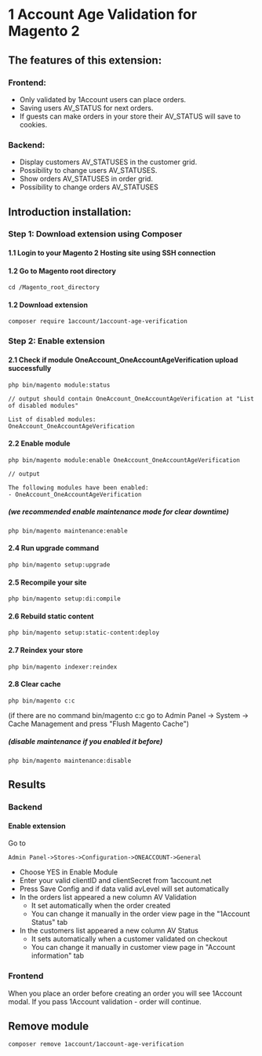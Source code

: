 # 1 Account Age Validation for Magento 2

## The features of this extension:
### Frontend:
- Only validated by 1Account users can place orders.
- Saving users AV_STATUS for next orders.
- If guests can make orders in your store their AV_STATUS will save to cookies.

### Backend:
- Display customers AV_STATUSES in the customer grid.
- Possibility to change users AV_STATUSES.
- Show orders AV_STATUSES in order grid.
- Possibility to change orders AV_STATUSES 


## Introduction installation:

### Step 1: Download extension using Composer

#### 1.1 Login to your Magento 2 Hosting site using SSH connection

#### 1.2 Go to Magento root directory

    cd /Magento_root_directory
    
#### 1.2 Download extension
  
```
composer require 1account/1account-age-verification
```

### Step 2: Enable extension
   
#### 2.1 Check if module OneAccount_OneAccountAgeVerification upload successfully

    php bin/magento module:status
    
    // output should contain OneAccount_OneAccountAgeVerification at "List of disabled modules"
    
    List of disabled modules:
    OneAccount_OneAccountAgeVerification
    
#### 2.2 Enable module

    php bin/magento module:enable OneAccount_OneAccountAgeVerification
    
    // output
    
    The following modules have been enabled:
    - OneAccount_OneAccountAgeVerification

##### (we recommended enable maintenance mode for clear downtime)
    
    php bin/magento maintenance:enable
    
#### 2.4 Run upgrade command

    php bin/magento setup:upgrade
    
#### 2.5 Recompile your site

    php bin/magento setup:di:compile
    
#### 2.6 Rebuild static content

    php bin/magento setup:static-content:deploy

#### 2.7 Reindex your store

    php bin/magento indexer:reindex
    
#### 2.8 Clear cache

    php bin/magento c:c
    
(if there are no command bin/magento c:c go to Admin Panel -> System -> Cache Management and press "Flush Magento Cache")

##### (disable maintenance if you enabled it before)
    
    php bin/magento maintenance:disable


## Results

### Backend

#### Enable extension

Go to 

    Admin Panel->Stores->Configuration->ONEACCOUNT->General
    
 - Choose YES in Enable Module
 - Enter your valid clientID and clientSecret from 1account.net
 - Press Save Config and if data valid avLevel will set automatically 
 - In the orders list appeared a new column AV Validation
    + It set automatically when the order created
    + You can change it manually in the order view page in the "1Account Status" tab 
 - In the customers list appeared a new column AV Status
    + It sets automatically when a customer validated on checkout
    + You can change it manually in customer view page in "Account information" tab      

### Frontend

When you place an order before creating an order you will see 1Account modal. If you pass 1Account validation - order will continue.

## Remove module

    composer remove 1account/1account-age-verification
